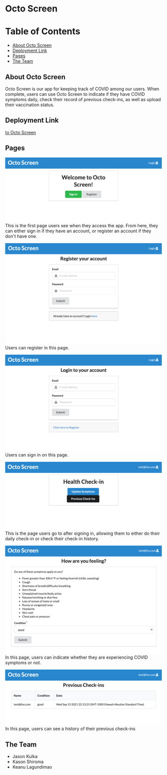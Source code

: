 # Octo Screen

# Table of Contents

* [About Octo Screen](#about-octo-screen)
* [Deployment Link](#deployment-link)
* [Pages](#pages)
* [The Team](#the-team)

## About Octo Screen
Octo Screen is our app for keeping track of COVID among our users. When complete, users can use Octo Screen to indicate if they have COVID symptoms daily, check their record of previous check-ins, as well as upload their vaccination status.

## Deployment Link
[to Octo Screen](https://octo-screen.meteorapp.com/#/)

## Pages

![](images/landing.png)
This is the first page users see when they access the app. From here, they can either sign in if they have an account, or register an account if they don't have one.

![](images/register.png)
Users can register in this page.

![](images/signin.png)
Users can sign in on this page.

![](images/landing-2.png)
This is the page users go to after signing in, allowing them to either do their daily check-in or check their check-in history.

![](images/checkin.png)
In this page, users can indicate whether they are experiencing COVID symptoms or not.

![](images/list.png)
In this page, users can see a history of their previous check-ins

## The Team
- Jason Kulka
- Kason Shiroma
- Keanu Lagundimao
